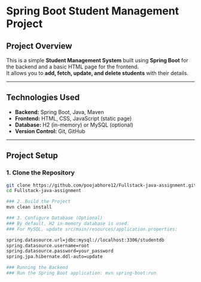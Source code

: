 # Spring Boot Student Management Project

## Project Overview
This is a simple **Student Management System** built using **Spring Boot** for the backend and a basic HTML page for the frontend.  
It allows you to **add, fetch, update, and delete students** with their details.

---

## Technologies Used
- **Backend:** Spring Boot, Java, Maven  
- **Frontend:** HTML, CSS, JavaScript (static page)  
- **Database:** H2 (in-memory) or MySQL (optional)  
- **Version Control:** Git, GitHub  

---

## Project Setup

### 1. Clone the Repository
```bash
git clone https://github.com/poojabhore12/Fullstack-java-assignment.git
cd Fullstack-java-assignment

### 2. Build the Project
mvn clean install

### 3. Configure Database (Optional)
### By default, H2 in-memory database is used.
### For MySQL, update src/main/resources/application.properties:

spring.datasource.url=jdbc:mysql://localhost:3306/studentdb
spring.datasource.username=root
spring.datasource.password=your_password
spring.jpa.hibernate.ddl-auto=update

### Running the Backend
### Run the Spring Boot application: mvn spring-boot:run


